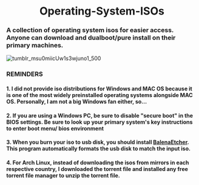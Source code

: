 # <h1 align='center'> Operating-System-ISOs
### A collection of operating system isos for easier access. Anyone can download and dualboot/pure install on their primary machines. 

![tumblr_msu0miicUw1s3wjuno1_500](https://user-images.githubusercontent.com/73013239/108625812-3a783080-7490-11eb-8144-0c243e145d36.gif)

### REMINDERS
#### 1. I did not provide iso distributions for Windows and MAC OS because it is one of the most widely preinstalled operating systems alongside MAC OS. Personally, I am not a big Windows fan either, so...
#### 2. If you are using a Windows PC, be sure to disable "secure boot" in the BIOS settings. Be sure to look up your primary system's key instructions to enter boot menu/ bios environment
#### 3. When you burn your iso to usb disk, you should install [BalenaEtcher](https://www.balena.io/etcher/). This program automatically formats the usb disk to match the input iso. 
#### 4. For Arch Linux, instead of downloading the isos from mirrors in each respective country, I downloaded the torrent file and installed any free torrent file manager to unzip the torrent file. 
